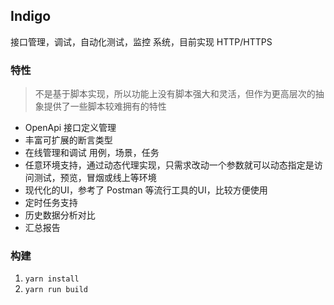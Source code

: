 ## Indigo
接口管理，调试，自动化测试，监控 系统，目前实现 HTTP/HTTPS

### 特性
>不是基于脚本实现，所以功能上没有脚本强大和灵活，但作为更高层次的抽象提供了一些脚本较难拥有的特性

- OpenApi 接口定义管理
- 丰富可扩展的断言类型
- 在线管理和调试 用例，场景，任务
- 任意环境支持，通过动态代理实现，只需求改动一个参数就可以动态指定是访问测试，预览，冒烟或线上等环境
- 现代化的UI，参考了 Postman 等流行工具的UI，比较方便使用
- 定时任务支持
- 历史数据分析对比
- 汇总报告

### 构建

1. `yarn install`
2. `yarn run build`
